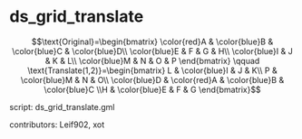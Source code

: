 ds_grid_translate
=================

$$\text{Original}=\begin{bmatrix}
\color{red}A & \color{blue}B & \color{blue}C & \color{blue}D\\
\color{blue}E & F & G & H\\
\color{blue}I & J & K & L\\
\color{blue}M & N & O & P
\end{bmatrix}
\qquad
\text{Translate(1,2)}=\begin{bmatrix}
L & \color{blue}I & J & K\\
P & \color{blue}M & N & O\\
\color{blue}D & \color{red}A & \color{blue}B & \color{blue}C 
\\H & \color{blue}E & F & G 
\end{bmatrix}$$

script: ds_grid_translate.gml

contributors: Leif902, xot
